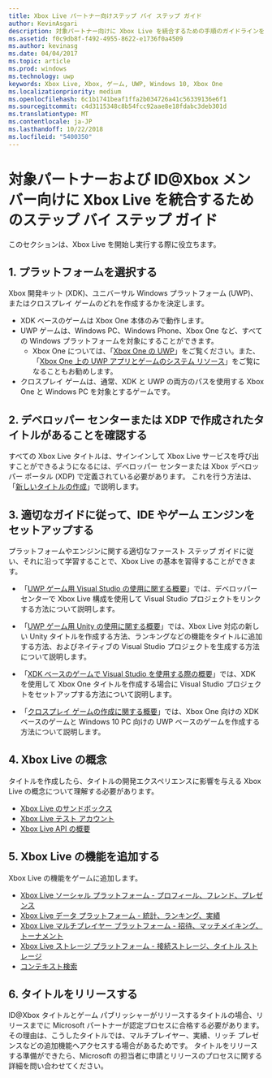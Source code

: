 ```yaml
---
title: Xbox Live パートナー向けステップ バイ ステップ ガイド
author: KevinAsgari
description: 対象パートナー向けに Xbox Live を統合するための手順のガイドラインを説明します。
ms.assetid: f0c9db8f-f492-4955-8622-e1736f0a4509
ms.author: kevinasg
ms.date: 04/04/2017
ms.topic: article
ms.prod: windows
ms.technology: uwp
keywords: Xbox Live, Xbox, ゲーム, UWP, Windows 10, Xbox One
ms.localizationpriority: medium
ms.openlocfilehash: 6c1b1741beaf1ffa2b034726a41c56339136e6f1
ms.sourcegitcommit: c4d3115348c8b54fcc92aae8e18fdabc3deb301d
ms.translationtype: MT
ms.contentlocale: ja-JP
ms.lasthandoff: 10/22/2018
ms.locfileid: "5400350"
---
```

# <a name="step-by-step-guide-to-integrate-xbox-live-for-managed-partners-and-idxbox-members"></a>対象パートナーおよび ID@Xbox メンバー向けに Xbox Live を統合するためのステップ バイ ステップ ガイド

このセクションは、Xbox Live を開始し実行する際に役立ちます。

## <a name="1-choose-a-platform"></a>1. プラットフォームを選択する
Xbox 開発キット (XDK)、ユニバーサル Windows プラットフォーム (UWP)、またはクロスプレイ ゲームのどれを作成するかを決定します。

- XDK ベースのゲームは Xbox One 本体のみで動作します。
- UWP ゲームは、Windows PC、Windows Phone、Xbox One など、すべての Windows プラットフォームを対象にすることができます。
  - Xbox One については、「[Xbox One の UWP](https://msdn.microsoft.com/en-us/windows/uwp/xbox-apps/index)」をご覧ください。また、「[Xbox One 上の UWP アプリとゲームのシステム リソース](https://msdn.microsoft.com/en-us/windows/uwp/xbox-apps/system-resource-allocation)」をご覧になることもお勧めします。
- クロスプレイ ゲームは、通常、XDK と UWP の両方のパスを使用する Xbox One と Windows PC を対象とするゲームです。

## <a name="2-ensure-you-have-a-title-created-on-dev-center-or-xdp"></a>2. デベロッパー センターまたは XDP で作成されたタイトルがあることを確認する
すべての Xbox Live タイトルは、サインインして Xbox Live サービスを呼び出すことができるようになるには、デベロッパー センターまたは Xbox デベロッパー ポータル (XDP) で定義されている必要があります。  これを行う方法は、「[新しいタイトルの作成](create-a-new-title.md)」で説明します。

## <a name="3-follow-the-appropriate-guide-to-setup-your-ide-or-game-engine"></a>3. 適切なガイドに従って、IDE やゲーム エンジンをセットアップする
プラットフォームやエンジンに関する適切なファースト ステップ ガイドに従い、それに沿って学習することで、Xbox Live の基本を習得することができます。

* 「[UWP ゲーム用 Visual Studio の使用に関する概要](get-started-with-visual-studio-and-uwp.md)」では、デベロッパー センターで Xbox Live 構成を使用して Visual Studio プロジェクトをリンクする方法について説明します。

* 「[UWP ゲーム用 Unity の使用に関する概要](partner-add-xbox-live-to-unity-uwp.md)」では、Xbox Live 対応の新しい Unity タイトルを作成する方法、ランキングなどの機能をタイトルに追加する方法、およびネイティブの Visual Studio プロジェクトを生成する方法について説明します。

* 「[XDK ベースのゲームで Visual Studio を使用する際の概要](xdk-developers.md)」では、XDK を使用して Xbox One タイトルを作成する場合に Visual Studio プロジェクトをセットアップする方法について説明します。

* 「[クロスプレイ ゲームの作成に関する概要](get-started-with-cross-play-games.md)」では、Xbox One 向けの XDK ベースのゲームと Windows 10 PC 向けの UWP ベースのゲームを作成する方法について説明します。

## <a name="4-xbox-live-concepts"></a>4. Xbox Live の概念
タイトルを作成したら、タイトルの開発エクスペリエンスに影響を与える Xbox Live の概念について理解する必要があります。

- [Xbox Live のサンドボックス](../xbox-live-sandboxes.md)
- [Xbox Live テスト アカウント](../xbox-live-test-accounts.md)
- [Xbox Live API の概要](../introduction-to-xbox-live-apis.md)

## <a name="5-add-xbox-live-features"></a>5. Xbox Live の機能を追加する

Xbox Live の機能をゲームに追加します。

- [Xbox Live ソーシャル プラットフォーム - プロフィール、フレンド、プレゼンス](../social-platform/social-platform.md)
- [Xbox Live データ プラットフォーム - 統計、ランキング、実績](../data-platform/data-platform.md)
- [Xbox Live マルチプレイヤー プラットフォーム - 招待、マッチメイキング、トーナメント](../multiplayer/multiplayer-intro.md)
- [Xbox Live ストレージ プラットフォーム - 接続ストレージ、タイトル ストレージ](../storage-platform/storage-platform.md)
- [コンテキスト検索](../contextual-search/introduction-to-contextual-search.md)

## <a name="6-release-your-title"></a>6. タイトルをリリースする

ID@Xbox タイトルとゲーム パブリッシャーがリリースするタイトルの場合、リリースまでに Microsoft パートナーが認定プロセスに合格する必要があります。  その理由は、こうしたタイトルでは、マルチプレイヤー、実績、リッチ プレゼンスなどの追加機能へアクセスする場合があるためです。  タイトルをリリースする準備ができたら、Microsoft の担当者に申請とリリースのプロセスに関する詳細を問い合わせてください。
